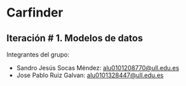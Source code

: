 # Carfinder
## Iteración # 1. Modelos de datos
Integrantes del grupo: 
* Sandro Jesús Socas Méndez: alu0101208770@ull.edu.es
* Jose Pablo Ruiz Galvan: alu0101328447@ull.edu.es
